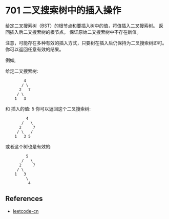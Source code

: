 # 701 二叉搜索树中的插入操作

给定二叉搜索树（BST）的根节点和要插入树中的值，将值插入二叉搜索树。 返回插入后二叉搜索树的根节点。 保证原始二叉搜索树中不存在新值。

注意，可能存在多种有效的插入方式，只要树在插入后仍保持为二叉搜索树即可。 你可以返回任意有效的结果。

例如,

给定二叉搜索树:

```
        4
       / \
      2   7
     / \
    1   3
```

和 插入的值: 5
你可以返回这个二叉搜索树:

```
         4
       /   \
      2     7
     / \   /
    1   3 5
```

或者这个树也是有效的:

```
         5
       /   \
      2     7
     / \
    1   3
         \
          4
```

## References

- [leetcode-cn](https://leetcode-cn.com/problems/insert-into-a-binary-search-tree)
